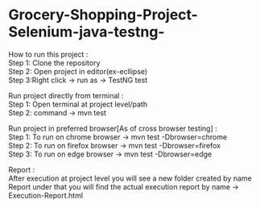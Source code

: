# Grocery-Shopping-Project-Selenium-java-testng-

How to run this project :  
Step 1: Clone the repository  
Step 2: Open project in editor(ex-ecllipse)  
Step 3:Right click -> run as -> TestNG test  

Run project directly from terminal :  
Step 1: Open terminal at project level/path  
Step 2: command -> mvn test  

Run project in preferred browser[As of cross browser testing] :  
Step 1: To run on chrome browser -> mvn test -Dbrowser=chrome  
Step 2: To run on firefox browser -> mvn test -Dbrowser=firefox  
Step 3: To run on edge browser -> mvn test -Dbrowser=edge  

Report :  
After execution at project level you will see a new folder created by name Report under that you will find the actual execution report by name -> Execution-Report.html  
